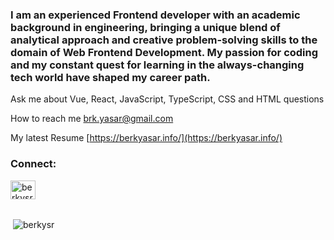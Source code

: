 <h3 align="left">
I am an experienced Frontend developer with an academic background in
engineering, bringing a unique blend of analytical approach and creative
problem-solving skills to the domain of Web Frontend Development.
My passion for coding and my constant quest for learning in the always-changing
tech world have shaped my career path.</h3>

Ask me about Vue, React, JavaScript, TypeScript, CSS and HTML questions

How to reach me brk.yasar@gmail.com

My latest Resume [https://berkyasar.info/](https://berkyasar.info/)

<h3 align="left">Connect:</h3>
<a href="https://www.linkedin.com/in/berkysr/" target="blank"><img align="center" src="https://cdn.jsdelivr.net/npm/simple-icons@3.0.1/icons/linkedin.svg" alt="berkysr" height="30" width="40" /></a>
<br>
<br>
<p>&nbsp;<img align="center" src="https://github-readme-stats.vercel.app/api?username=berkysr&show_icons=true&locale=en&bg_color=0d1117&text_color=fff" alt="berkysr" /></p>
